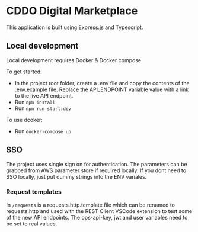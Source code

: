 # CDDO Digital Marketplace

This application is built using Express.js and Typescript.

## Local development

Local development requires Docker & Docker compose.

To get started:

- In the project root folder, create a .env file and copy the contents of the .env.example file. Replace the API_ENDPOINT variable value with a link to the live API endpoint.
- Run `npm install`
- Run `npm run start:dev`

To use dcoker:

- Run `docker-compose up`

## SSO

The project uses single sign on for authentication. The parameters can be grabbed from AWS parameter store if required locally. If you dont need to SSO locally, just put dummy strings into the ENV variales.

### Request templates

In `/requests` is a requests.http.template file which can be renamed to requests.http and used with the REST Client VSCode extension to test some of the new API endpoints. The ops-api-key, jwt and user variables need to be set to real values.
